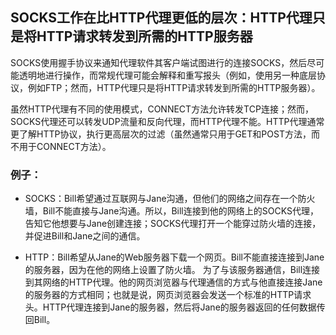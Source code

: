 
## SOCKS工作在比HTTP代理更低的层次：**HTTP代理只是将HTTP请求转发到所需的HTTP服务器**
SOCKS使用握手协议来通知代理软件其客户端试图进行的连接SOCKS，然后尽可能透明地进行操作，而常规代理可能会解释和重写报头（例如，使用另一种底层协议，例如FTP；然而，HTTP代理只是将HTTP请求转发到所需的HTTP服务器）。

虽然HTTP代理有不同的使用模式，CONNECT方法允许转发TCP连接；然而，SOCKS代理还可以转发UDP流量和反向代理，而HTTP代理不能。HTTP代理通常更了解HTTP协议，执行更高层次的过滤（虽然通常只用于GET和POST方法，而不用于CONNECT方法）。

### 例子：
* SOCKS：Bill希望通过互联网与Jane沟通，但他们的网络之间存在一个防火墙，Bill不能直接与Jane沟通。所以，Bill连接到他的网络上的SOCKS代理，告知它他想要与Jane创建连接；SOCKS代理打开一个能穿过防火墙的连接，并促进Bill和Jane之间的通信。

* HTTP：Bill希望从Jane的Web服务器下载一个网页。Bill不能直接连接到Jane的服务器，因为在他的网络上设置了防火墙。
为了与该服务器通信，Bill连接到其网络的HTTP代理。他的网页浏览器与代理通信的方式与他直接连接Jane的服务器的方式相同；也就是说，网页浏览器会发送一个标准的HTTP请求头。HTTP代理连接到Jane的服务器，然后将Jane的服务器返回的任何数据传回Bill。
